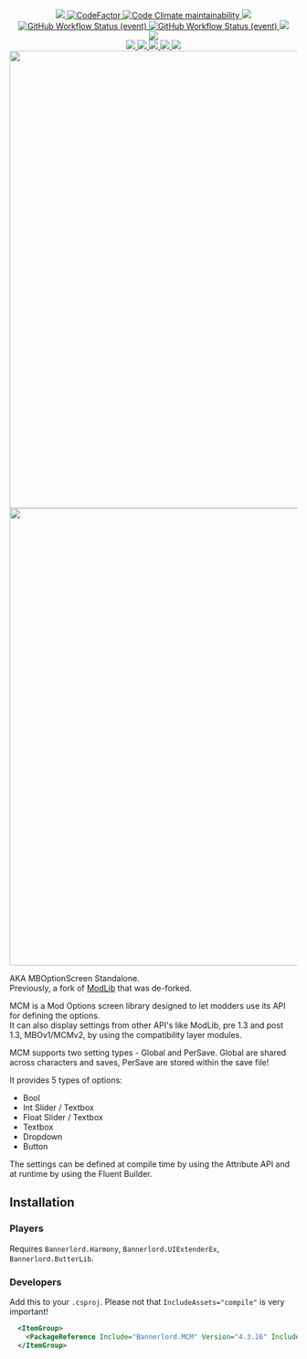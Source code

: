 <p align="center">
  <a href="https://github.com/Aragas/Bannerlord.MBOptionScreen" alt="Lines Of Code">
    <img src="https://tokei.rs/b1/github/Aragas/Bannerlord.MBOptionScreen?category=code" />
  </a>
  <a href="https://www.codefactor.io/repository/github/aragas/bannerlord.mboptionscreen">
    <img src="https://www.codefactor.io/repository/github/aragas/bannerlord.mboptionscreen/badge" alt="CodeFactor" />
  </a>
  <a href="https://codeclimate.com/github/Aragas/Bannerlord.MBOptionScreen/maintainability">
    <img alt="Code Climate maintainability" src="https://img.shields.io/codeclimate/maintainability-percentage/Aragas/Bannerlord.MBOptionScreen">
  </a>
  <a href="https://mcm.bannerlord.aragas.org/">
    <img src="https://img.shields.io/badge/Documentation-%F0%9F%94%8D-blue?style=flat" />
  </a>
  </br>
  <a href="https://github.com/Aragas/Bannerlord.MBOptionScreen/actions/workflows/test-and-publish.yml?query=branch%3Adev+event%3Apush">
    <img alt="GitHub Workflow Status (event)" src="https://img.shields.io/github/workflow/status/Aragas/Bannerlord.MBOptionScreen/Test%20and%20Publish?branch=dev&event=push&label=Latest%20Commit">
  </a>
  <a href="https://github.com/Aragas/Bannerlord.MBOptionScreen/actions/workflows/test-and-publish.yml?query=branch%3Adev+event%3Arepository_dispatch">
    <img alt="GitHub Workflow Status (event)" src="https://img.shields.io/github/workflow/status/Aragas/Bannerlord.MBOptionScreen/Test%20and%20Publish?ranch=dev&event=repository_dispatch&label=Latest%20Game%20Release">
  </a>
  <a href="https://codecov.io/gh/Aragas/Bannerlord.MBOptionScreen">
    <img src="https://codecov.io/gh/Aragas/Bannerlord.MBOptionScreen/branch/dev/graph/badge.svg" />
  </a>
  </br>
  <a href="https://www.nuget.org/packages/Bannerlord.MCM" alt="NuGet Bannerlord.MCM">
    <img src="https://img.shields.io/nuget/v/Bannerlord.MCM.svg?label=NuGet%20Bannerlord.MCM&colorB=blue" />
  </a>
  </br>
  <a href="https://www.nexusmods.com/mountandblade2bannerlord/mods/612" alt="NexusMods Mod Configuration Menu">
    <img src="https://img.shields.io/badge/NexusMods-Mod%20Configuration%20Menu-yellow.svg" />
  </a>
  <a href="https://www.nexusmods.com/mountandblade2bannerlord/mods/612" alt="NexusMods Mod Configuration Menu">
    <img src="https://img.shields.io/endpoint?url=https%3A%2F%2Fnexusmods-version-pzk4e0ejol6j.runkit.sh%3FgameId%3Dmountandblade2bannerlord%26modId%3D612" />
  </a>
  <a href="https://www.nexusmods.com/mountandblade2bannerlord/mods/612" alt="NexusMods Mod Configuration Menu">
    <img src="https://img.shields.io/endpoint?url=https%3A%2F%2Fnexusmods-downloads-ayuqql60xfxb.runkit.sh%2F%3Ftype%3Dunique%26gameId%3D3174%26modId%3D612" />
  </a>
  <a href="https://www.nexusmods.com/mountandblade2bannerlord/mods/612" alt="NexusMods Mod Configuration Menu">
    <img src="https://img.shields.io/endpoint?url=https%3A%2F%2Fnexusmods-downloads-ayuqql60xfxb.runkit.sh%2F%3Ftype%3Dtotal%26gameId%3D3174%26modId%3D612" />
  </a>
  <a href="https://www.nexusmods.com/mountandblade2bannerlord/mods/612" alt="NexusMods Mod Configuration Menu">
    <img src="https://img.shields.io/endpoint?url=https%3A%2F%2Fnexusmods-downloads-ayuqql60xfxb.runkit.sh%2F%3Ftype%3Dviews%26gameId%3D3174%26modId%3D612" />
  </a>
  </br>
  <img src="https://staticdelivery.nexusmods.com/mods/3174/images/headers/612_1592411190.jpg" width="800">
  </br>
  <img src="https://github.com/Aragas/Bannerlord.MBOptionScreen/blob/dev/resources/main.png?raw=true" width="800">
</p>


AKA MBOptionScreen Standalone.  
Previously, a fork of [ModLib](https://github.com/mipen/ModLib) that was de-forked.  
  
MCM is a Mod Options screen library designed to let modders use its API for defining the options.  
It can also display settings from other API's like ModLib, pre 1.3 and post 1.3, MBOv1/MCMv2, by using the compatibility layer modules.  
  
MCM supports two setting types - Global and PerSave. Global are shared across characters and saves, PerSave are stored within the save file!

It provides 5 types of options:
* Bool
* Int Slider / Textbox
* Float Slider / Textbox 
* Textbox
* Dropdown  
* Button  
  
The settings can be defined at compile time by using the Attribute API and at runtime by using the Fluent Builder.  

## Installation
### Players
Requires `Bannerlord.Harmony`, `Bannerlord.UIExtenderEx`, `Bannerlord.ButterLib`.
### Developers
Add this to your `.csproj`. Please not that `IncludeAssets="compile"` is very important!
```xml
  <ItemGroup>
    <PackageReference Include="Bannerlord.MCM" Version="4.3.16" IncludeAssets="compile" />
  </ItemGroup>
```
